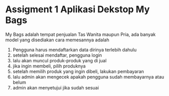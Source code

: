 # Assigment 1 Aplikasi Dekstop My Bags
My Bags adalah tempat penjualan Tas Wanita maupun Pria, ada banyak model yang disediakan
cara memesannya adalah
1. Pengguna harus mendaftarkan data dirinya terlebih dahulu
2. setelah selesai mendaftar, pengguna login
3. lalu akan muncul produk-produk yang di jual
4. jika ingin membeli, pilih produknya
5. setelah memilih produk yang ingin dibeli, lakukan pembayaran
6. lalu admin akan mengecek apakah pengguna sudah membayarnya atau belum
7. admin akan menyetujui jika sudah sesuai

